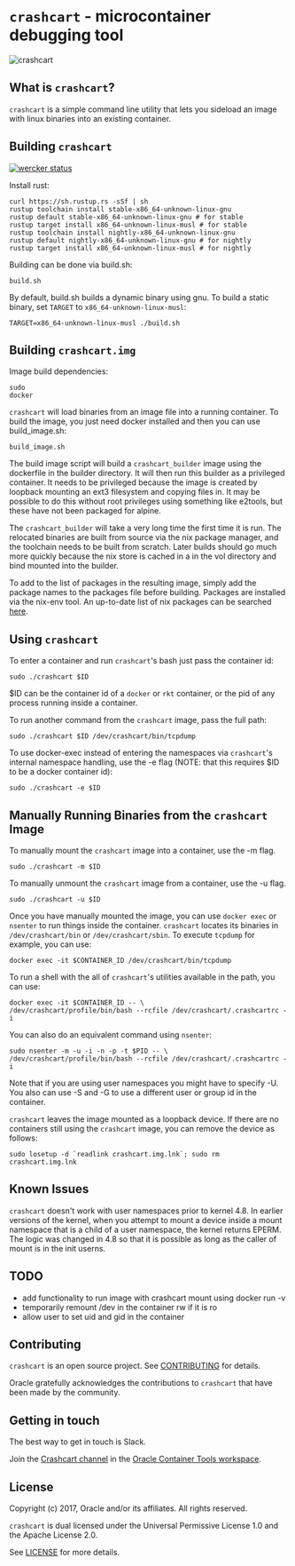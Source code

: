 # `crashcart` - microcontainer debugging tool #

![crashcart](https://github.com/oracle/crashcart/raw/master/crashcart.png
"crashcart")

## What is `crashcart`? ##

`crashcart` is a simple command line utility that lets you sideload an image
with linux binaries into an existing container.

## Building `crashcart` ##

[![wercker status](https://app.wercker.com/status/3b1da922588f5550faca49a356013e52/s/master "wercker status")](https://app.wercker.com/project/byKey/3b1da922588f5550faca49a356013e52)

Install rust:

    curl https://sh.rustup.rs -sSf | sh
    rustup toolchain install stable-x86_64-unknown-linux-gnu
    rustup default stable-x86_64-unknown-linux-gnu # for stable
    rustup target install x86_64-unknown-linux-musl # for stable
    rustup toolchain install nightly-x86_64-unknown-linux-gnu
    rustup default nightly-x86_64-unknown-linux-gnu # for nightly
    rustup target install x86_64-unknown-linux-musl # for nightly

Building can be done via build.sh:

    build.sh

By default, build.sh builds a dynamic binary using gnu. To build a static
binary, set `TARGET` to `x86_64-unknown-linux-musl`:

    TARGET=x86_64-unknown-linux-musl ./build.sh

## Building `crashcart.img` ##

Image build dependencies:

    sudo
    docker

`crashcart` will load binaries from an image file into a running container. To
build the image, you just need docker installed and then you can use
build_image.sh:

    build_image.sh

The build image script will build a `crashcart_builder` image using the
dockerfile in the builder directory. It will then run this builder as a
privileged container. It needs to be privileged because the image is created by
loopback mounting an ext3 filesystem and copying files in. It may be possible
to do this without root privileges using something like e2tools, but these have
not been packaged for alpine.

The `crashcart_builder` will take a very long time the first time it is run.
The relocated binaries are built from source via the nix package manager, and
the toolchain needs to be built from scratch. Later builds should go much more
quickly because the nix store is cached in a in the vol directory and bind
mounted into the builder.

To add to the list of packages in the resulting image, simply add the package
names to the packages file before building. Packages are installed via the
nix-env tool. An up-to-date list of nix packages can be searched
[here](https://nixos.org/nixos/packages.html).

## Using `crashcart` ##

To enter a container and run `crashcart`'s bash just pass the container id:

    sudo ./crashcart $ID

$ID can be the container id of a `docker` or `rkt` container, or the pid of any
process running inside a container.

To run another command from the `crashcart` image, pass the full path:

    sudo ./crashcart $ID /dev/crashcart/bin/tcpdump

To use docker-exec instead of entering the namespaces via `crashcart`'s
internal namespace handling, use the -e flag (NOTE: that this requires $ID to be
a docker container id):

    sudo ./crashcart -e $ID

## Manually Running Binaries from the `crashcart` Image ##

To manually mount the `crashcart` image into a container, use the -m flag.

    sudo ./crashcart -m $ID

To manually unmount the `crashcart` image from a container, use the -u flag.

    sudo ./crashcart -u $ID

Once you have manually mounted the image, you can use `docker exec` or
`nsenter` to run things inside the container.  `crashcart` locates its binaries
in `/dev/crashcart/bin` or `/dev/crashcart/sbin`. To execute
`tcpdump` for example, you can use:

    docker exec -it $CONTAINER_ID /dev/crashcart/bin/tcpdump

To run a shell with the all of `crashcart`'s utilities available in the path, you
can use:

    docker exec -it $CONTAINER_ID -- \
    /dev/crashcart/profile/bin/bash --rcfile /dev/crashcart/.crashcartrc -i

You can also do an equivalent command using `nsenter`:

    sudo nsenter -m -u -i -n -p -t $PID -- \
    /dev/crashcart/profile/bin/bash --rcfile /dev/crashcart/.crashcartrc -i

Note that if you are using user namespaces you might have to specify -U. You
also can use -S and -G to use a different user or group id in the container.

`crashcart` leaves the image mounted as a loopback device. If there are no
containers still using the `crashcart` image, you can remove the device as
follows:

    sudo losetup -d `readlink crashcart.img.lnk`; sudo rm crashcart.img.lnk

## Known Issues ##

`crashcart` doesn't work with user namespaces prior to kernel 4.8. In earlier
versions of the kernel, when you attempt to mount a device inside a mount
namespace that is a child of a user namespace, the kernel returns EPERM. The
logic was changed in 4.8 so that it is possible as long as the caller of mount
is in the init userns.

## TODO ##

* add functionality to run image with crashcart mount using docker run -v
* temporarily remount /dev in the container rw if it is ro
* allow user to set uid and gid in the container

## Contributing ##

`crashcart` is an open source project. See [CONTRIBUTING](CONTRIBUTING.md) for
details.

Oracle gratefully acknowledges the contributions to `crashcart` that have been made
by the community.

## Getting in touch ##

The best way to get in touch is Slack.

Join the [Crashcart channel](https://oraclecontainertools.slack.com/messages/C8CJ5M9ML) in the [Oracle Container Tools workspace](https://oraclecontainertools.slack.com).

## License ##

Copyright (c) 2017, Oracle and/or its affiliates. All rights reserved.

`crashcart` is dual licensed under the Universal Permissive License 1.0 and the
Apache License 2.0.

See [LICENSE](LICENSE.txt) for more details.
